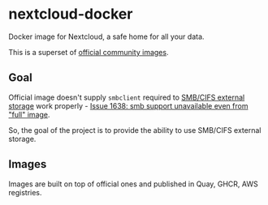 # nextcloud-docker

Docker image for Nextcloud, a safe home for all your data.

This is a superset of [official community images](https://github.com/nextcloud/docker).

## Goal

Official image doesn't supply `smbclient` required to [SMB/CIFS external storage](https://docs.nextcloud.com/server/latest/admin_manual/configuration_files/external_storage/smb.html) 
work properly - [Issue 1638: smb support unavailable even from "full" image](https://github.com/nextcloud/docker/issues/1638).

So, the goal of the project is to provide the ability to use SMB/CIFS external storage.

## Images

Images are built on top of official ones and published in Quay, GHCR, AWS registries.
